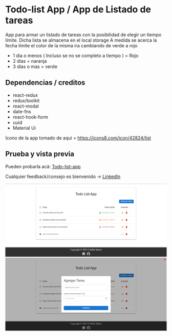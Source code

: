 # Todo-list App / App de Listado de tareas

App para armar un listado de tareas con la posibilidad de elegir un tiempo límite. Dicha lista se almacena en el local storage
A medida se acerca la fecha límite el color de la misma ira cambiando de verde a rojo

- 1 día o menos ( Incluso se no se completo a tiempo ) = Rojo
- 2 días = naranja
- 3 días o mas = verde

## Dependencias / creditos

- react-redux
- redux/toolkit
- react-modal
- date-fns
- react-hook-form
- uuid
- Material Ui

Icono de la app tomado de aquí = https://icons8.com/icon/42824/list

## Prueba y vista previa

Pueden probarla acá: [Todo-list-app](https://todolist-macubi.netlify.app/)

Cualquier feedback/consejo es bienvenido -> [LinkedIn](https://www.linkedin.com/in/macubi90/)

![vistaprevia1](./public/assets/preview1.png)
![vistaprevia2](./public/assets/preview2.png)